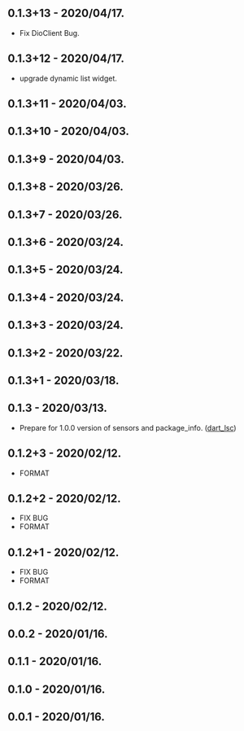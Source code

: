 ## 0.1.3+13 - 2020/04/17.

* Fix DioClient Bug.

## 0.1.3+12 - 2020/04/17.

* upgrade dynamic list widget.

## 0.1.3+11 - 2020/04/03.
## 0.1.3+10 - 2020/04/03.
## 0.1.3+9 - 2020/04/03.
## 0.1.3+8 - 2020/03/26.
## 0.1.3+7 - 2020/03/26.
## 0.1.3+6 - 2020/03/24.
## 0.1.3+5 - 2020/03/24.
## 0.1.3+4 - 2020/03/24.
## 0.1.3+3 - 2020/03/24.
## 0.1.3+2 - 2020/03/22.
## 0.1.3+1 - 2020/03/18.
## 0.1.3 - 2020/03/13.

* Prepare for 1.0.0 version of sensors and package_info. ([dart_lsc](http://github.com/amirh/dart_lsc))

## 0.1.2+3 - 2020/02/12.
 - FORMAT
## 0.1.2+2 - 2020/02/12.
 - FIX BUG
 - FORMAT
## 0.1.2+1 - 2020/02/12.
 - FIX BUG
 - FORMAT
## 0.1.2 - 2020/02/12.
## 0.0.2 - 2020/01/16.
## 0.1.1 - 2020/01/16.
## 0.1.0 - 2020/01/16.
## 0.0.1 - 2020/01/16.
